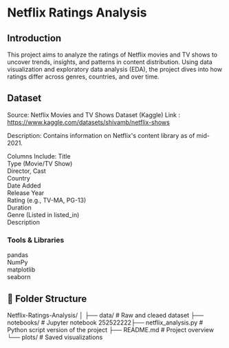 # Netflix Ratings Analysis
## Introduction
This project aims to analyze the ratings of Netflix movies and TV shows to uncover trends, insights, and patterns in content distribution. Using data visualization and exploratory data analysis (EDA), the project dives into how ratings differ across genres, countries, and over time.

## Dataset
Source: Netflix Movies and TV Shows Dataset (Kaggle)
Link : https://www.kaggle.com/datasets/shivamb/netflix-shows

Description: Contains information on Netflix's content library as of mid-2021.

Columns Include:
Title  
Type (Movie/TV Show)  
Director, Cast  
Country  
Date Added  
Release Year  
Rating (e.g., TV-MA, PG-13)  
Duration  
Genre (Listed in listed_in)  
Description  


### Tools & Libraries 
pandas  
NumPy  
matplotlib  
seaborn


## 📂 Folder Structure

Netflix-Ratings-Analysis/
│
├── data/                  # Raw and cleaed dataset
├── notebooks/             # Jupyter notebook
    252522222├── netflix_analysis.py    # Python script version of the project
├── README.md              # Project overview
└── plots/                 # Saved visualizations
